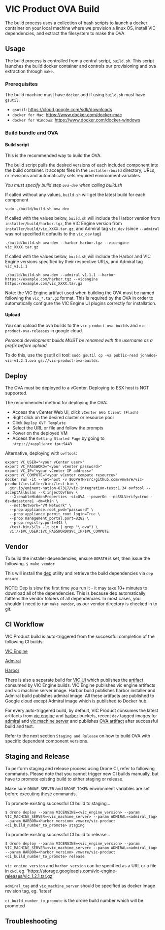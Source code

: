 # VIC Product OVA Build

The build process uses a collection of bash scripts to launch a docker container on your local machine
where we provision a linux OS, install VIC dependencies, and extract the filesystem to make the OVA.

## Usage

The build process is controlled from a central script, `build.sh`. This script
launches the build docker container and controls our provisioning and ova
extraction through `make`.

### Prerequisites

The build machine must have `docker` and if using `build.sh` must have `gsutil`.

- `gsutil`: https://cloud.google.com/sdk/downloads
- `docker for Mac`: https://www.docker.com/docker-mac
- `docker for Windows`: https://www.docker.com/docker-windows

### Build bundle and OVA

#### Build script

This is the recommended way to build the OVA.


The build script pulls the desired versions of each included component into the build container.
It accepts files in the `installer/build` directory, URLs, or revisions and automatically sets
required environment variables.

*You must specify build step `ova-dev` when calling build.sh*

If called without any values, `build.sh` will get the latest build for each component
```
sudo ./build/build.sh ova-dev
```

If called with the values below, `build.sh` will include the Harbor version from
`installer/build/harbor.tgz`, the VIC Engine version from `installer/build/vic_XXXX.tar.gz`, and 
Admiral tag `vic_dev` (since `--admiral` was not specified it defaults to the `vic_dev` tag)
```
./build/build.sh ova-dev --harbor harbor.tgz --vicengine vic_XXXX.tar.gz
```

If called with the values below, `build.sh` will include the Harbor and VIC Engine versions
specified by their respective URLs, and Admiral tag `vic_v1.1.1`
```
./build/build.sh ova-dev --admiral v1.1.1 --harbor https://example.com/harbor.tgz --vicengine https://example.com/vic_XXXX.tar.gz
```

Note: the VIC Engine artifact used when building the OVA must be named following the `vic_*.tar.gz` format.
This is required by the OVA in order to automatically configure the VIC Engine UI plugins correctly for installation.

#### Upload

You can upload the ova builds to the `vic-product-ova-builds` and `vic-product-ova-releases` in google cloud.

*Personal development builds MUST be renamed with the username as a prefix before upload*

To do this, use the gsutil cli tool: `sudo gsutil cp -va public-read johndoe-vic-v1.2.1.ova gs://vic-product-ova-builds`.

## Deploy

The OVA must be deployed to a vCenter.
Deploying to ESX host is NOT supported.

The recommended method for deploying the OVA:
- Access the vCenter Web UI, click `vCenter Web Client (Flash)`
- Right click on the desired cluster or resource pool
- Click `Deploy OVF Template`
- Select the URL or file and follow the prompts
- Power on the deployed VM
- Access the `Getting Started Page` by going to `https://<appliance_ip>:9443`

Alternative, deploying with `ovftool`:
```
export VC_USER="<your vCenter user>"
export VC_PASSWORD="<your vCenter password>"
export VC_IP="<your vCenter IP address>"
export VC_COMPUTE="<your vCenter compute resource>"
docker run -it --net=host -v $GOPATH/src/github.com/vmware/vic-product/installer/bin:/test-bin \
  gcr.io/eminent-nation-87317/vic-integration-test:1.34 ovftool --acceptAllEulas --X:injectOvfEnv \
  --X:enableHiddenProperties -st=OVA --powerOn --noSSLVerify=true -ds=datastore1 -dm=thin \
  --net:Network="VM Network" \
  --prop:appliance.root_pwd="password" \
  --prop:appliance.permit_root_login=True \
  --prop:management_portal.port=8282 \
  --prop:registry.port=443 \
  /test-bin/$(ls -1t bin | grep "\.ova") \
  vi://$VC_USER:$VC_PASSWORD@$VC_IP/$VC_COMPUTE
```

## Vendor

To build the installer dependencies, ensure `GOPATH` is set, then issue the following.
``
$ make vendor
``

This will install the [dep](https://github.com/golang/dep) utility and retrieve the build dependencies via `dep ensure`.

NOTE: Dep is slow the first time you run it - it may take 10+ minutes to download all of the dependencies. This is because
dep automatically falttens the vendor folders of all dependencies. In most cases, you shouldn't need to run `make vendor`,
as our vendor directory is checked in to git.

## CI Workflow

VIC Product build is auto-triggered from the successful completion of the following CI builds:

[VIC Engine](https://ci.vcna.io/vmware/vic)

[Admiral](https://ci.vcna.io/vmware/admiral)

[Harbor](https://ci.vcna.io/vmware/harbor)

There is also a separate build for [VIC UI](https://ci.vcna.io/vmware/vic-ui) which publishes the [artifact](https://console.cloud.google.com/storage/browser/vic-ui-builds) consumed by VIC Engine builds. VIC Engine publishes vic engine artifacts and vic machine server image.
Harbor build publishes harbor installer and Admiral build publishes admiral image. All these artifacts are published to Google cloud except Admiral image which is published to Docker hub.

For every auto-triggered build, by default, VIC Product consumes the latest artifacts from [vic engine](https://storage.googleapis.com/vic-engine-builds) and [harbor](https://storage.googleapis.com/harbor-builds) buckets, recent `dev` tagged images for [admiral](https://hub.docker.com/r/vmware/admiral/) and [vic machine server](https://console.cloud.google.com/gcr/images/eminent-nation-87317/GLOBAL/vic-machine-server?project=eminent-nation-87317&gcrImageListsize=50) and publishes [OVA artifact](https://storage.googleapis.com/vic-product-ova-builds) after successful build and test.

Refer to the next section `Staging and Release` on how to build OVA with specific dependent component versions.

## Staging and Release

To perform staging and release process using Drone CI, refer to following commands. 
Please note that you cannot trigger new CI builds manually, but have to promote existing build to either staging or release.

Make sure `DRONE_SERVER` and `DRONE_TOKEN` environment variables are set before executing these commands.

To promote existing successful CI build to staging...

``
$ drone deploy --param VICENGINE=<vic_engine_version> --param VIC_MACHINE_SERVER=<vic_machine_server> --param ADMIRAL=<admiral_tag> --param HARBOR=<harbor_version> vmware/vic-product <ci_build_number_to_promote> staging
``

To promote existing successful CI build to release...

``
$ drone deploy --param VICENGINE=<vic_engine_version> --param VIC_MACHINE_SERVER=<vic_machine_server> --param ADMIRAL=<admiral_tag> --param HARBOR=<harbor_version> vmware/vic-product <ci_build_number_to_promote> release
``

`vic_engine_version` and `harbor_version` can be specified as a URL or a file in `cwd`, eg. 'https://storage.googleapis.com/vic-engine-releases/vic_1.2.1.tar.gz'

`admiral_tag` and `vic_machine_server` should be specified as docker image revision tag, eg. 'latest'

`ci_build_number_to_promote` is the drone build number which will be promoted

## Troubleshooting
